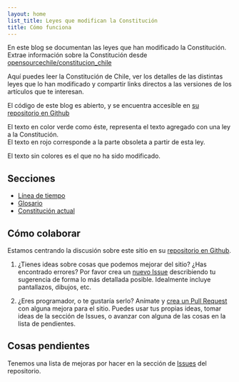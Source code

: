```yaml
---
layout: home
list_title: Leyes que modifican la Constitución
title: Cómo funciona
---
```


En este blog se documentan las leyes que han modificado la Constitución.
Extrae información sobre la Constitución desde [opensourcechile/constitucion_chile](https://github.com/opensourcechile/constitucion_chile)

Aquí puedes leer la Constitución de Chile, ver los detalles
de las distintas leyes que lo han modificado y compartir links directos
a las versiones de los artículos que te interesan.

El código de este blog es abierto, y se encuentra accesible en [su repositorio en Github](https://github.com/opensourcechile/constitucion)

<div class="added" markdown="1">El texto en color verde como éste, representa el texto agregado con una ley a la Constitución.
</div>

<div class="removed" markdown="1">El texto en rojo corresponde a la parte obsoleta a partir de esta ley.
</div>

El texto sin colores es el que no ha sido modificado.


## Secciones

- [Línea de tiempo](/timeline.html)
- [Glosario](/glosario.md)
- [Constitución actual](/actual.html)

## Cómo colaborar

Estamos centrando la discusión sobre este sitio en su [repositorio en Github](https://github.com/opensourcechile/constitucion).

1. ¿Tienes ideas sobre cosas que podemos mejorar del sitio? ¿Has encontrado
errores? Por favor crea un [nuevo Issue](https://github.com/opensourcechile/constitucion/issues/new) describiendo tu sugerencia
de forma lo más detallada posible. Idealmente incluye pantallazos,
dibujos, etc.

2. ¿Eres programador, o te gustaría serlo? Anímate y [crea un Pull Request](https://github.com/opensourcechile/constitucion/pulls)
con alguna mejora para el sitio. Puedes usar tus propias ideas, tomar ideas 
de la sección de Issues, o avanzar con alguna de las cosas en la lista de pendientes.


## Cosas pendientes

Tenemos una lista de mejoras por hacer en la sección de [Issues](https://github.com/opensourcechile/constitucion/issues) del repositorio.

